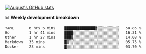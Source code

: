 
[![August's GitHub stats](https://github-readme-stats.vercel.app/api?username=zou-weidong&show_icons=true&theme=radical)](https://github.com/zou-weidong)


📊 **Weekly development breakdown**
<!--START_SECTION:waka-->

```txt
YAML       6 hrs 6 mins    ██████████████▓░░░░░░░░░░   58.85 %
Go         1 hr 41 mins    ████░░░░░░░░░░░░░░░░░░░░░   16.31 %
Other      1 hr 27 mins    ███▓░░░░░░░░░░░░░░░░░░░░░   14.08 %
Markdown   35 mins         █▒░░░░░░░░░░░░░░░░░░░░░░░   05.75 %
Docker     23 mins         █░░░░░░░░░░░░░░░░░░░░░░░░   03.70 %
```

<!--END_SECTION:waka-->
